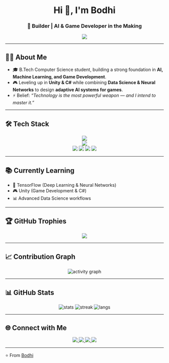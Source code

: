 <!-- Profile Header -->
<h1 align="center">Hi 👋, I'm Bodhi</h1>
<h3 align="center">🚀 Builder | AI & Game Developer in the Making</h3>

<p align="center">
  <img src="https://readme-typing-svg.herokuapp.com?size=22&duration=3000&color=1E90FF&center=true&vCenter=true&width=600&lines=Building+AI-powered+worlds+%F0%9F%A7%AA;Always+learning%2C+always+executing+%E2%9A%94%EF%B8%8F" />
</p>

---

## 🧑‍💻 About Me

- 🎓 B.Tech Computer Science student, building a strong foundation in **AI, Machine Learning, and Game Development**.  
- 🎮 Leveling up in **Unity & C#** while combining **Data Science & Neural Networks** to design **adaptive AI systems for games**.   
- ⚡ Belief: *“Technology is the most powerful weapon — and I intend to master it.”*  

---

## 🛠 Tech Stack

<p align="center">
  <!-- Languages -->
  <img src="https://skillicons.dev/icons?i=python,cpp,cs,html,css,js,git,github" />
  <br/>
  <!-- Libraries & Tools -->
  <img src="https://skillicons.dev/icons?i=tensorflow,unity" />
  <br/>
  <img src="https://img.shields.io/badge/NumPy-013243?style=for-the-badge&logo=numpy&logoColor=white" />
  <img src="https://img.shields.io/badge/Pandas-150458?style=for-the-badge&logo=pandas&logoColor=white" />
  <img src="https://img.shields.io/badge/Matplotlib-11557c?style=for-the-badge&logo=plotly&logoColor=white" />
  <img src="https://img.shields.io/badge/Seaborn-4C78A8?style=for-the-badge&logo=plotly&logoColor=white" />
</p>

---

## 📚 Currently Learning
- 🚀 TensorFlow (Deep Learning & Neural Networks)  
- 🎮 Unity (Game Development & C#)  
- 📊 Advanced Data Science workflows  


---

## 🏆 GitHub Trophies
<p align="center">
  <img src="https://github-profile-trophy.vercel.app/?username=tiwaribodhi&theme=radical&no-frame=true&no-bg=true&margin-w=15" />
</p>

---

## 📈 Contribution Graph
<p align="center">
  <img src="https://github-readme-activity-graph.vercel.app/graph?username=tiwaribodhi&theme=radical" alt="activity graph" />
</p>

---

## 📊 GitHub Stats
<p align="center">
  <img src="https://github-readme-stats-sigma-five.vercel.app/api?username=tiwaribodhi&show_icons=true&theme=radical" alt="stats" />
  <img src="https://github-readme-streak-stats-eight.vercel.app/?user=tiwaribodhi&theme=radical" alt="streak" />
  <img src="https://github-readme-stats-sigma-five.vercel.app/api/top-langs/?username=tiwaribodhi&layout=compact&theme=radical" alt="langs" />
</p>

---

## 🌐 Connect with Me
<p align="center">
  <a href="https://www.linkedin.com/in/bodhisatva-tiwari">
    <img src="https://img.shields.io/badge/LinkedIn-0A66C2?style=for-the-badge&logo=linkedin&logoColor=white"/>
  </a>
  <a href="https://x.com/BodhiTiwari">
    <img src="https://img.shields.io/badge/Twitter-1DA1F2?style=for-the-badge&logo=twitter&logoColor=white"/>
  </a>
  <a href="mailto:bodhisatvatiwari@gmail.com">
    <img src="https://img.shields.io/badge/Email-D14836?style=for-the-badge&logo=gmail&logoColor=white"/>
  </a>
  <a href="https://instagram.com/tiwari_bodhi">
    <img src="https://img.shields.io/badge/Instagram-E4405F?style=for-the-badge&logo=instagram&logoColor=white"/>
  </a>
</p>

---

⭐️ From [Bodhi](https://github.com/tiwaribodhi)
